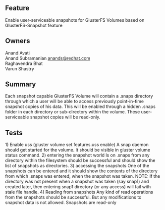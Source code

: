 Feature
-------

Enable user-serviceable snapshots for GlusterFS Volumes based on
GlusterFS-Snapshot feature

Owners
------

Anand Avati  
Anand Subramanian <anands@redhat.com>  
Raghavendra Bhat  
Varun Shastry

Summary
-------

Each snapshot capable GlusterFS Volume will contain a .snaps directory
through which a user will be able to access previously point-in-time
snapshot copies of his data. This will be enabled through a hidden
.snaps folder in each directory or sub-directory within the volume.
These user-serviceable snapshot copies will be read-only.

Tests
-----

​1) Enable uss (gluster volume set <volume name> features.uss enable) A
snap daemon should get started for the volume. It should be visible in
gluster volume status command. 2) entering the snapshot world ls on
.snaps from any directory within the filesystem should be successful and
should show the list of snapshots as directories. 3) accessing the
snapshots One of the snapshots can be entered and it should show the
contents of the directory from which .snaps was entered, when the
snapshot was taken. NOTE: If the directory was not present when a
snapshot was taken (say snap1) and created later, then entering snap1
directory (or any access) will fail with stale file handle. 4) Reading
from snapshots Any kind of read operations from the snapshots should be
successful. But any modifications to snapshot data is not allowed.
Snapshots are read-only